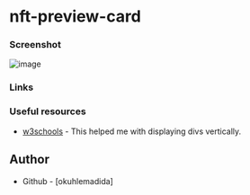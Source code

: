 # nft-preview-card

### Screenshot
![image](https://github.com/okuhlemadida/nft-preview-card/assets/111228251/4473998b-9338-43fd-afb4-5ce6dc8f1469)


### Links


### Useful resources

- [w3schools](https://www.w3schools.com/html/tryit.asp?filename=tryhtml_div4) - This helped me with displaying divs vertically.

## Author

- Github - [okuhlemadida]
